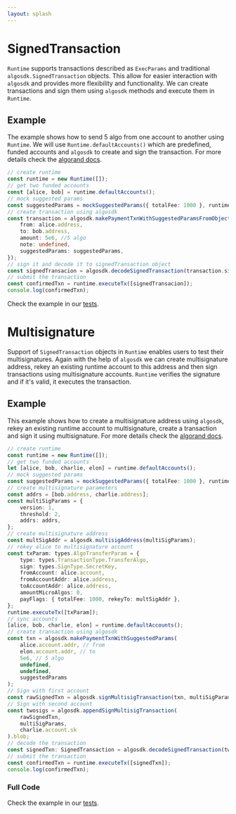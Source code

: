```yaml
---
layout: splash
---
```


# SignedTransaction

`Runtime` supports transactions described as `ExecParams` and traditional `algosdk.SignedTransaction` objects. This allow for easier interaction with `algosdk` and provides more flexibility and functionality. We can create transactions and sign them using `algosdk` methods and execute them in `Runtime`.

## Example

The example shows how to send 5 algo from one account to another using `Runtime`. We will use `Runtime.defaultAccounts()` which are predefined, funded accounts and `algosdk` to create and sign the transaction. For more details check the [algorand docs](https://developer.algorand.org/docs/sdks/javascript/#build-first-transaction).

```ts
// create runtime
const runtime = new Runtime([]);
// get two funded accounts
const [alice, bob] = runtime.defaultAccounts();
// mock suggested params
const suggestedParams = mockSuggestedParams({ totalFee: 1000 }, runtime.getRound());
// create transaction using algosdk
const transaction = algosdk.makePaymentTxnWithSuggestedParamsFromObject({
	from: alice.address,
	to: bob.address,
	amount: 5e6, //5 algo
	note: undefined,
	suggestedParams: suggestedParams,
});
// sign it and decode it to signedTransaction object
const signedTransacion = algosdk.decodeSignedTransaction(transaction.signTxn(alice.account.sk));
// submit the transaction
const confirmedTxn = runtime.executeTx([signedTransacion]);
console.log(confirmedTxn);
```

Check the example in our [tests](../../packages/runtime/test/src/guide-examples.ts).

# Multisignature

Support of `SignedTransaction` objects in `Runtime` enables users to test their multisignatures. Again with the help of `algosdk` we can create multisignature address, rekey an existing runtime account to this address and then sign transactions using multisignature accounts. `Runtime` verifies the signature and if it's valid, it executes the transaction.

## Example

This example shows how to create a multisignature address using `algosdk`, rekey an existing runtime account to multisignature, create a transaction and sign it using multisignature. For more details check the [algorand docs](https://developer.algorand.org/docs/get-details/transactions/signatures/#multisignatures).

```ts
// create runtime
const runtime = new Runtime([]);
// get two funded accounts
let [alice, bob, charlie, elon] = runtime.defaultAccounts();
// mock suggested params
const suggestedParams = mockSuggestedParams({ totalFee: 1000 }, runtime.getRound());
// create multisignature parameters
const addrs = [bob.address, charlie.address];
const multiSigParams = {
	version: 1,
	threshold: 2,
	addrs: addrs,
};
// create multisignature address
const multSigAddr = algosdk.multisigAddress(multiSigParams);
// rekey alice to multisignature account
const txParam: types.AlgoTransferParam = {
	type: types.TransactionType.TransferAlgo,
	sign: types.SignType.SecretKey,
	fromAccount: alice.account,
	fromAccountAddr: alice.address,
	toAccountAddr: alice.address,
	amountMicroAlgos: 0,
	payFlags: { totalFee: 1000, rekeyTo: multSigAddr },
};
runtime.executeTx([txParam]);
// sync accounts
[alice, bob, charlie, elon] = runtime.defaultAccounts();
// create transaction using algosdk
const txn = algosdk.makePaymentTxnWithSuggestedParams(
	alice.account.addr, // from
	elon.account.addr, // to
	5e6, // 5 algo
	undefined,
	undefined,
	suggestedParams
);
// Sign with first account
const rawSignedTxn = algosdk.signMultisigTransaction(txn, multiSigParams, bob.account.sk).blob;
// Sign with second account
const twosigs = algosdk.appendSignMultisigTransaction(
	rawSignedTxn,
	multiSigParams,
	charlie.account.sk
).blob;
// decode the transaction
const signedTxn: SignedTransaction = algosdk.decodeSignedTransaction(twosigs);
// submit the transaction
const confirmedTxn = runtime.executeTx([signedTxn]);
console.log(confirmedTxn);
```

### Full Code

Check the example in our [tests](../../packages/runtime/test/src/guide-examples.ts).
